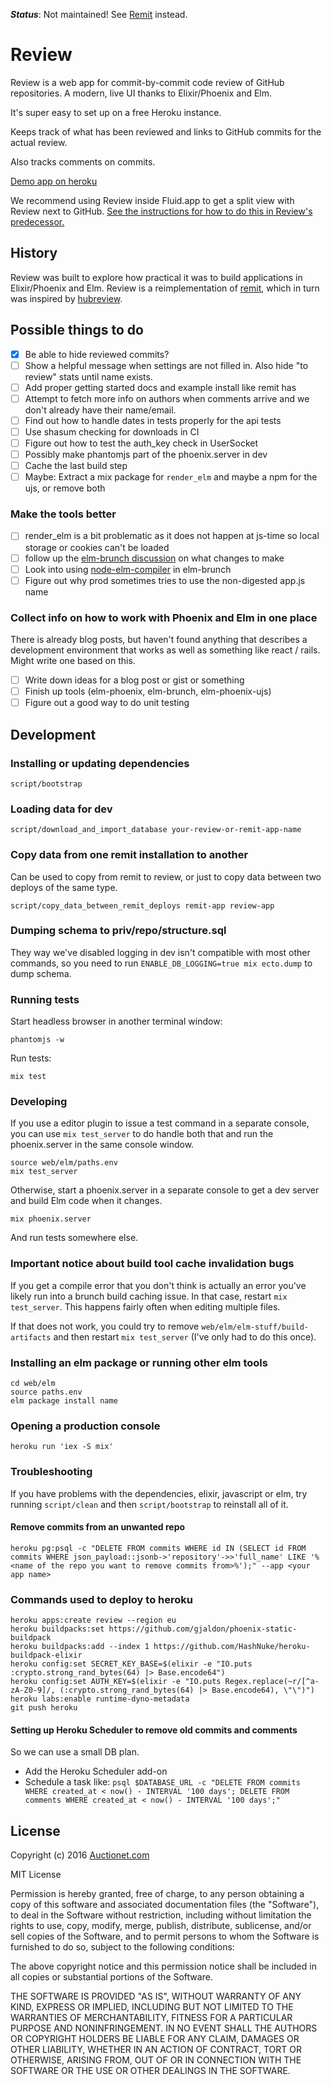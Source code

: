 ***Status***: Not maintained! See [Remit](https://github.com/barsoom/ex-remit) instead.

# Review

Review is a web app for commit-by-commit code review of GitHub repositories. A modern, live UI thanks to Elixir/Phoenix and Elm.

It's super easy to set up on a free Heroku instance.

Keeps track of what has been reviewed and links to GitHub commits for the actual review.

Also tracks comments on commits.

[Demo app on heroku](https://review-on-review.herokuapp.com/?auth_key=demo)

We recommend using Review inside Fluid.app to get a split view with Review next to GitHub. [See the instructions for how to do this in Review's predecessor.](https://github.com/henrik/remit#use-with-fluidapp)

## History

Review was built to explore how practical it was to build applications in Elixir/Phoenix and Elm. Review is a reimplementation of [remit](https://github.com/henrik/remit), which in turn was inspired by [hubreview](https://github.com/joakimk/hubreview).

## Possible things to do

* [x] Be able to hide reviewed commits?
* [ ] Show a helpful message when settings are not filled in. Also hide "to review" stats until name exists.
* [ ] Add proper getting started docs and example install like remit has
* [ ] Attempt to fetch more info on authors when comments arrive and we don't already have their name/email.
* [ ] Find out how to handle dates in tests properly for the api tests
* [ ] Use shasum checking for downloads in CI
* [ ] Figure out how to test the auth\_key check in UserSocket
* [ ] Possibly make phantomjs part of the phoenix.server in dev
* [ ] Cache the last build step
* [ ] Maybe: Extract a mix package for `render_elm` and maybe a npm for the ujs, or remove both

### Make the tools better

* [ ] render\_elm is a bit problematic as it does not happen at js-time so local storage or cookies can't be loaded
* [ ] follow up the [elm-brunch discussion](https://github.com/madsflensted/elm-brunch/pull/14) on what changes to make
* [ ] Look into using [node-elm-compiler](https://github.com/rtfeldman/node-elm-compiler) in elm-brunch
* [ ] Figure out why prod sometimes tries to use the non-digested app.js name

### Collect info on how to work with Phoenix and Elm in one place

There is already blog posts, but haven't found anything that describes a development environment that works as well as something like react / rails. Might write one based on this.

* [ ] Write down ideas for a blog post or gist or something
* [ ] Finish up tools (elm-phoenix, elm-brunch, elm-phoenix-ujs)
* [ ] Figure out a good way to do unit testing

## Development

### Installing or updating dependencies

    script/bootstrap

### Loading data for dev

    script/download_and_import_database your-review-or-remit-app-name

### Copy data from one remit installation to another

Can be used to copy from remit to review, or just to copy data between two deploys of the same type.

    script/copy_data_between_remit_deploys remit-app review-app

### Dumping schema to priv/repo/structure.sql

They way we've disabled logging in dev isn't compatible with most other commands, so you need to run `ENABLE_DB_LOGGING=true mix ecto.dump` to dump schema.

### Running tests

Start headless browser in another terminal window:

    phantomjs -w

Run tests:

    mix test

### Developing

If you use a editor plugin to issue a test command in a separate console, you can use `mix test_server` to do handle both that and run the phoenix.server in the same console window.

    source web/elm/paths.env
    mix test_server

Otherwise, start a phoenix.server in a separate console to get a dev server and build Elm code when it changes.

    mix phoenix.server

And run tests somewhere else.

### Important notice about build tool cache invalidation bugs

If you get a compile error that you don't think is actually an error you've likely run into a brunch build caching issue. In that case, restart `mix test_server`. This happens fairly often when editing multiple files.

If that does not work, you could try to remove `web/elm/elm-stuff/build-artifacts` and then restart `mix test_server` (I've only had to do this once).

### Installing an elm package or running other elm tools

    cd web/elm
    source paths.env
    elm package install name

### Opening a production console

    heroku run 'iex -S mix'

### Troubleshooting

If you have problems with the dependencies, elixir, javascript or elm, try running `script/clean` and then `script/bootstrap` to reinstall all of it.

#### Remove commits from an unwanted repo

    heroku pg:psql -c "DELETE FROM commits WHERE id IN (SELECT id FROM commits WHERE json_payload::jsonb->'repository'->>'full_name' LIKE '%<name of the repo you want to remove commits from>%');" --app <your app name>

### Commands used to deploy to heroku

    heroku apps:create review --region eu
    heroku buildpacks:set https://github.com/gjaldon/phoenix-static-buildpack
    heroku buildpacks:add --index 1 https://github.com/HashNuke/heroku-buildpack-elixir
    heroku config:set SECRET_KEY_BASE=$(elixir -e "IO.puts :crypto.strong_rand_bytes(64) |> Base.encode64")
    heroku config:set AUTH_KEY=$(elixir -e "IO.puts Regex.replace(~r/[^a-zA-Z0-9]/, (:crypto.strong_rand_bytes(64) |> Base.encode64), \"\")")
    heroku labs:enable runtime-dyno-metadata
    git push heroku

#### Setting up Heroku Scheduler to remove old commits and comments

So we can use a small DB plan.

* Add the Heroku Scheduler add-on
* Schedule a task like: `psql $DATABASE_URL -c "DELETE FROM commits WHERE created_at < now() - INTERVAL '100 days'; DELETE FROM comments WHERE created_at < now() - INTERVAL '100 days';"`

## License

Copyright (c) 2016 [Auctionet.com](http://dev.auctionet.com/)

MIT License

Permission is hereby granted, free of charge, to any person obtaining
a copy of this software and associated documentation files (the
"Software"), to deal in the Software without restriction, including
without limitation the rights to use, copy, modify, merge, publish,
distribute, sublicense, and/or sell copies of the Software, and to
permit persons to whom the Software is furnished to do so, subject to
the following conditions:

The above copyright notice and this permission notice shall be
included in all copies or substantial portions of the Software.

THE SOFTWARE IS PROVIDED "AS IS", WITHOUT WARRANTY OF ANY KIND,
EXPRESS OR IMPLIED, INCLUDING BUT NOT LIMITED TO THE WARRANTIES OF
MERCHANTABILITY, FITNESS FOR A PARTICULAR PURPOSE AND
NONINFRINGEMENT. IN NO EVENT SHALL THE AUTHORS OR COPYRIGHT HOLDERS BE
LIABLE FOR ANY CLAIM, DAMAGES OR OTHER LIABILITY, WHETHER IN AN ACTION
OF CONTRACT, TORT OR OTHERWISE, ARISING FROM, OUT OF OR IN CONNECTION
WITH THE SOFTWARE OR THE USE OR OTHER DEALINGS IN THE SOFTWARE.
